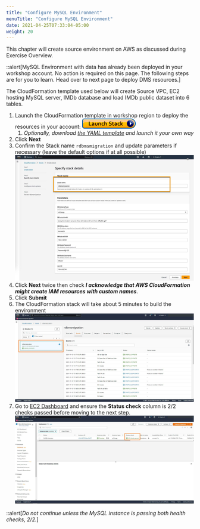 ```yaml
---
title: "Configure MySQL Environment"
menuTitle: "Configure MySQL Environment"
date: 2021-04-25T07:33:04-05:00
weight: 20
---
```

This chapter will create source environment on AWS as discussed during Exercise Overview.

::alert[MySQL Environment with data has already been deployed in your workshop account. No action is required on this page. The following steps are for you to learn. Head over to next page to deploy DMS resources.]

The CloudFormation template used below will create Source VPC, EC2 hosting MySQL server, IMDb database and load IMDb public dataset into 6 tables.

1. Launch the CloudFormation template in workshop region to deploy the resources in your account: [![CloudFormation](/static/images/cloudformation-launch-stack.png)](https://console.aws.amazon.com/cloudformation/home#/stacks/new?stackName=rdbmsmigration&templateURL=:param{key="lhol_migration_setup_yaml"})  
    1. *Optionally, download [the YAML template](:param{key="lhol_migration_setup_yaml"}) and launch it your own way*
 4. Click **Next**
 5. Confirm the Stack name `rdbmsmigration` and update parameters if necessary (leave the default options if at all possible)
   ![Final Deployment Architecture](/static/images/migration6.jpg)
 6. Click **Next** twice then check ***I acknowledge that AWS CloudFormation might create IAM resources with custom names***.
 7. Click **Submit**
 8. The CloudFormation stack will take about 5 minutes to build the environment
  ![Final Deployment Architecture](/static/images/migration7.jpg)
 9. Go to [EC2 Dashboard](https://console.aws.amazon.com/ec2/v2/home#Instances:)  and ensure the **Status check** column is 2/2 checks passed before moving to the next step.
 ![Final Deployment Architecture](/static/images/migration8.jpg)


::alert[_Do not continue unless the MySQL instance is passing both health checks, 2/2._]


